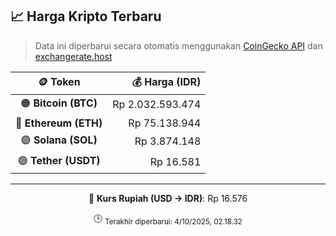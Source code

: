 

<!-- HARGA_KRIPTO -->
## 📈 Harga Kripto Terbaru

> Data ini diperbarui secara otomatis menggunakan [CoinGecko API](https://www.coingecko.com/) dan [exchangerate.host](https://exchangerate.host/)

<div align="center">

| 🪙 Token | 💰 Harga (IDR) |
|:------:|---------------:|
| 🟠 **Bitcoin (BTC)**   | Rp 2.032.593.474 |
| 🔵 **Ethereum (ETH)**  | Rp 75.138.944 |
| 🟣 **Solana (SOL)**    | Rp 3.874.148 |
| 🟢 **Tether (USDT)**   | Rp 16.581 |

---

💱 **Kurs Rupiah (USD → IDR)**: Rp 16.576

🕒 <sub>Terakhir diperbarui: 4/10/2025, 02.18.32</sub>

</div>
<!-- /HARGA_KRIPTO -->